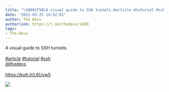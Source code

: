 ```yaml
---
title: "\U0001F5BCA visual guide to SSH tunnels.#article #tutorial #ssh@thedevshttps://kutt.it/L6Uyw5"
date: "2021-03-25 14:52:01"
author: The Devs
authorlink: https://t.me/thedevs/1889
tags:
- The-Devs
---
```

<p>A visual guide to SSH tunnels.<br><br><a href="https://t.me/thedevs/1889?q=%23article">#article</a> <a href="https://t.me/thedevs/1889?q=%23tutorial">#tutorial</a> <a href="https://t.me/thedevs/1889?q=%23ssh">#ssh</a><br><a href="https://t.me/thedevs" target="_blank">@thedevs</a><br><br><a href="https://kutt.it/L6Uyw5" target="_blank" rel="noopener">https://kutt.it/L6Uyw5</a></p><img src="https://cdn4.telesco.pe/file/sHqa3KmpAEEZz168fhAyPfu59el-Tso_dR-DGMnrl_0IMh0QN1TPO9VP2b8r35L4oInfNbAxOTwPwJw_6nG7UpQFxzKLuRbgKMg_buvaw_fBLT7pMsSgeQ6BJV9NzhHFzSQZA35tI9_q8HIDth7r5yyFiqjpRt5AM9EiTtgDmQmi1tSq_bjGco0nkxzpDR8Uvvm5-xvhsKxKIoYhJMIsn2xJhCkAsJXwhnmzz464WlGfDbdRObBWtK8UNVQNi06KXma5yiptTVF1FIHY5eVk14rCaNFRdUQAtvz_K-_scH-IYhSbyo__DmIyxDwcSZ6Af1NidXLm7IRJuduSK8VjoA.jpg" referrerpolicy="no-referrer">
